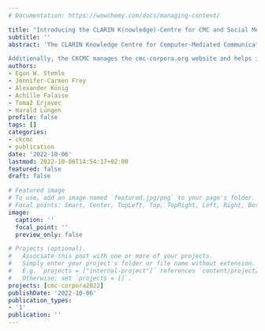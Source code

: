 ```yaml
---
# Documentation: https://wowchemy.com/docs/managing-content/

title: "Introducing the CLARIN K(nowledge)-Centre for CMC and Social Media Corpora (CKCMC)"
subtitle: ''
abstract: 'The CLARIN Knowledge Centre for Computer-Mediated Communication and Social Media Corpora (CKCMC) offers expertise on language resources and technologies for ComputerMediated Communication and Social Media. Its basic activities are to A) Give researchers, students, and other interested parties information about the available resources, technologies, and community activities, B) Support interested parties in producing, modifying or publishing relevant resources and technologies and C) Organise training activities. 

Additionally, the CKCMC manages the cmc-corpora.org website and helps in curating the CLARIN CMC Resource Family. The CKCMC can be reached via a Helpdesk (e-Mail). In this talk, we first want to introduce the CKCMC to the CMC-community; secondly, we would like to discuss with and get input from the CMC community on how to better serve our community goals or what further goals to pursue.'
authors:
- Egon W. Stemle
- Jennifer-Carmen Frey 
- Alexander König 
- Achille Falaise
- Tomaž Erjavec
- Harald Lüngen
profile: false
tags: []
categories:
- ckcmc 
- publication
date: '2022-10-06'
lastmod: 2022-10-06T14:54:17+02:00
featured: false
draft: false

# Featured image
# To use, add an image named `featured.jpg/png` to your page's folder.
# Focal points: Smart, Center, TopLeft, Top, TopRight, Left, Right, BottomLeft, Bottom, BottomRight.
image:
  caption: ''
  focal_point: ''
  preview_only: false

# Projects (optional).
#   Associate this post with one or more of your projects.
#   Simply enter your project's folder or file name without extension.
#   E.g. `projects = ["internal-project"]` references `content/project/deep-learning/index.md`.
#   Otherwise, set `projects = []`.
projects: [cmc-corpora2022]
publishDate: '2022-10-06'
publication_types:
- '1'
publication: ''
---
```

